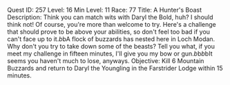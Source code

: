 Quest ID: 257
Level: 16
Min Level: 11
Race: 77
Title: A Hunter's Boast
Description: Think you can match wits with Daryl the Bold, huh? I should think not! Of course, you're more than welcome to try. Here's a challenge that should prove to be above your abilities, so don't feel too bad if you can't face up to it.$b$bA flock of buzzards has nested here in Loch Modan. Why don't you try to take down some of the beasts? Tell you what, if you meet my challenge in fifteen minutes, I'll give you my bow or gun.$b$b<He looks you over dismissively.>$b$bIt seems you haven't much to lose, anyways.
Objective: Kill 6 Mountain Buzzards and return to Daryl the Youngling in the Farstrider Lodge within 15 minutes.
